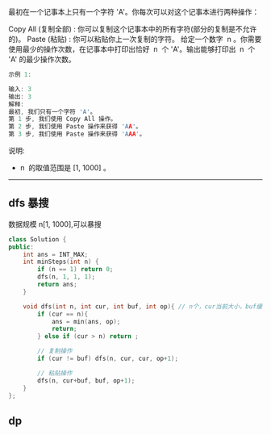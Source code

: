 最初在一个记事本上只有一个字符 'A'。你每次可以对这个记事本进行两种操作：

Copy All (复制全部) : 你可以复制这个记事本中的所有字符(部分的复制是不允许的)。
Paste (粘贴) : 你可以粘贴你上一次复制的字符。
给定一个数字  n 。你需要使用最少的操作次数，在记事本中打印出恰好  n  个 'A'。输出能够打印出  n  个 'A' 的最少操作次数。

```cpp
示例 1:

输入: 3
输出: 3
解释:
最初, 我们只有一个字符 'A'。
第 1 步, 我们使用 Copy All 操作。
第 2 步, 我们使用 Paste 操作来获得 'AA'。
第 3 步, 我们使用 Paste 操作来获得 'AAA'。

```

说明:

- n  的取值范围是 [1, 1000] 。

---

## dfs 暴搜

数据规模 n[1, 1000],可以暴搜

```cpp
class Solution {
public:
    int ans = INT_MAX;
    int minSteps(int n) {
        if (n == 1) return 0;
        dfs(n, 1, 1, 1);
        return ans;
    }

    void dfs(int n, int cur, int buf, int op){ // n个，cur当前大小，buf缓冲区，op操作次数
        if (cur == n){
            ans = min(ans, op);
            return;
        } else if (cur > n) return ;

        // 复制操作
        if (cur != buf) dfs(n, cur, cur, op+1);

        // 粘贴操作
        dfs(n, cur+buf, buf, op+1);
    }
};
```

## dp
